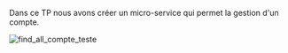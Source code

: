 Dans ce TP nous avons créer un micro-service qui permet la gestion d'un compte.

![find_all_compte_teste](https://user-images.githubusercontent.com/101976300/163172479-286d1017-d371-445d-b264-76edc51fc921.PNG)
